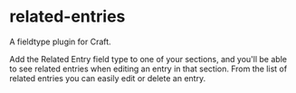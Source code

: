 related-entries
===============

A fieldtype plugin for Craft.

Add the Related Entry field type to one of your sections, and you'll be able to see related entries when editing an entry in that section.
From the list of related entries you can easily edit or delete an entry.
